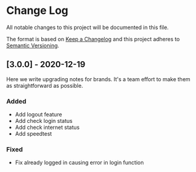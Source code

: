 
# Change Log
All notable changes to this project will be documented in this file.
 
The format is based on [Keep a Changelog](http://keepachangelog.com/)
and this project adheres to [Semantic Versioning](http://semver.org/).
 
## [3.0.0] - 2020-12-19
 
Here we write upgrading notes for brands. It's a team effort to make them as
straightforward as possible.
 
### Added
-  Add logout feature
-  Add check login status
-  Add check internet status
-  Add speedtest
 
### Fixed
- Fix already logged in causing error in login function
 